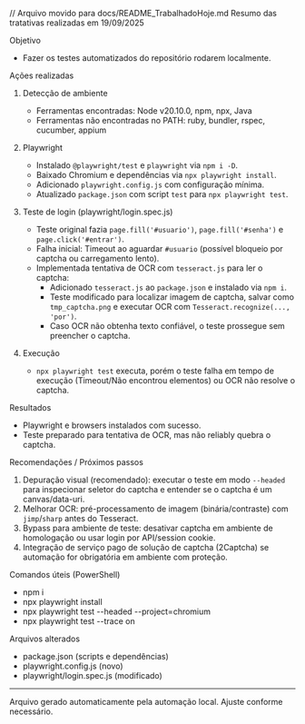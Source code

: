 // Arquivo movido para docs/README_TrabalhadoHoje.md
Resumo das tratativas realizadas em 19/09/2025

Objetivo
- Fazer os testes automatizados do repositório rodarem localmente.

Ações realizadas
1. Detecção de ambiente
   - Ferramentas encontradas: Node v20.10.0, npm, npx, Java
   - Ferramentas não encontradas no PATH: ruby, bundler, rspec, cucumber, appium

2. Playwright
   - Instalado `@playwright/test` e `playwright` via `npm i -D`.
   - Baixado Chromium e dependências via `npx playwright install`.
   - Adicionado `playwright.config.js` com configuração mínima.
   - Atualizado `package.json` com script `test` para `npx playwright test`.

3. Teste de login (playwright/login.spec.js)
   - Teste original fazia `page.fill('#usuario')`, `page.fill('#senha')` e `page.click('#entrar')`.
   - Falha inicial: Timeout ao aguardar `#usuario` (possível bloqueio por captcha ou carregamento lento).
   - Implementada tentativa de OCR com `tesseract.js` para ler o captcha:
     - Adicionado `tesseract.js` ao `package.json` e instalado via `npm i`.
     - Teste modificado para localizar imagem de captcha, salvar como `tmp_captcha.png` e executar OCR com `Tesseract.recognize(..., 'por')`.
     - Caso OCR não obtenha texto confiável, o teste prossegue sem preencher o captcha.

4. Execução
   - `npx playwright test` executa, porém o teste falha em tempo de execução (Timeout/Não encontrou elementos) ou OCR não resolve o captcha.

Resultados
- Playwright e browsers instalados com sucesso.
- Teste preparado para tentativa de OCR, mas não reliably quebra o captcha.

Recomendações / Próximos passos
1. Depuração visual (recomendado): executar o teste em modo `--headed` para inspecionar seletor do captcha e entender se o captcha é um canvas/data-uri.
2. Melhorar OCR: pré-processamento de imagem (binária/contraste) com `jimp`/`sharp` antes do Tesseract.
3. Bypass para ambiente de teste: desativar captcha em ambiente de homologação ou usar login por API/session cookie.
4. Integração de serviço pago de solução de captcha (2Captcha) se automação for obrigatória em ambiente com proteção.

Comandos úteis (PowerShell)
- npm i
- npx playwright install
- npx playwright test --headed --project=chromium
- npx playwright test --trace on

Arquivos alterados
- package.json (scripts e dependências)
- playwright.config.js (novo)
- playwright/login.spec.js (modificado)


---
Arquivo gerado automaticamente pela automação local. Ajuste conforme necessário.
